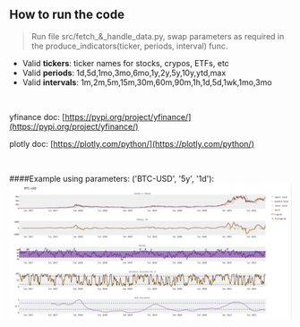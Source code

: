 ## How to run the code


> Run file src/fetch_&_handle_data.py, swap parameters as required in the produce_indicators(ticker, periods, interval) func.

- Valid **tickers**: ticker names for stocks, crypos, ETFs, etc
- Valid **periods**: 1d,5d,1mo,3mo,6mo,1y,2y,5y,10y,ytd,max
- Valid **intervals**: 1m,2m,5m,15m,30m,60m,90m,1h,1d,5d,1wk,1mo,3mo

<br>

yfinance doc: [https://pypi.org/project/yfinance/](https://pypi.org/project/yfinance/)

plotly doc: [https://plotly.com/python/](https://plotly.com/python/)

<br>

####Example using parameters: ('BTC-USD', '5y', '1d'):
![Example](https://raw.githubusercontent.com/CaffeinatedKev/stock-crypto-indicators/master/example.png)
